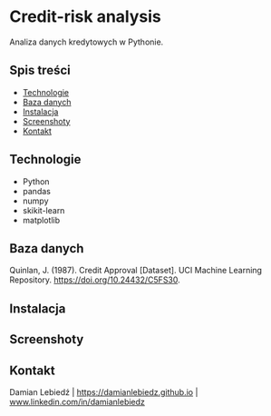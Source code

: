 # Credit-risk analysis

Analiza danych kredytowych w Pythonie.

## Spis treści
- [Technologie](#technologie)
- [Baza danych](#baza-danych)
- [Instalacja](#instalacja)
- [Screenshoty](#screenshoty)
- [Kontakt](#kontakt)

## Technologie
- Python
- pandas
- numpy
- skikit-learn
- matplotlib

##  Baza danych
Quinlan, J. (1987). Credit Approval [Dataset]. UCI Machine Learning Repository. https://doi.org/10.24432/C5FS30.

## Instalacja

## Screenshoty

## Kontakt
Damian Lebiedź | 
https://damianlebiedz.github.io |
www.linkedin.com/in/damianlebiedz
